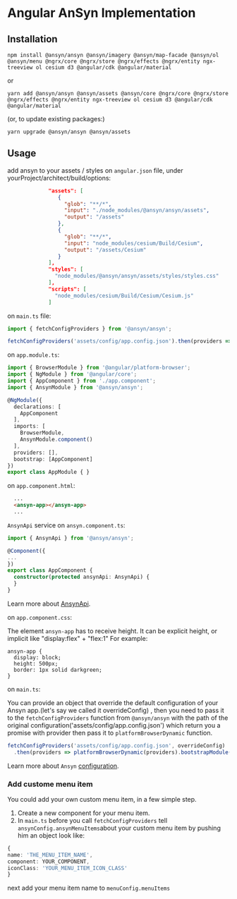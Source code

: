 # Angular AnSyn Implementation

## Installation

```shell
npm install @ansyn/ansyn @ansyn/imagery @ansyn/map-facade @ansyn/ol @ansyn/menu @ngrx/core @ngrx/store @ngrx/effects @ngrx/entity ngx-treeview ol cesium d3 @angular/cdk @angular/material
```
or
```shell
yarn add @ansyn/ansyn @ansyn/assets @ansyn/core @ngrx/core @ngrx/store @ngrx/effects @ngrx/entity ngx-treeview ol cesium d3 @angular/cdk @angular/material
```
(or, to update existing packages:)
```shell
yarn upgrade @ansyn/ansyn @ansyn/assets
```

## Usage
add ansyn to your assets / styles on `angular.json` file,  under yourProject/architect/build/options:

```json
             "assets": [
                {
                  "glob": "**/*",
                  "input": "./node_modules/@ansyn/ansyn/assets",
                  "output": "/assets"
                },
                {
                  "glob": "**/*",
                  "input": "node_modules/cesium/Build/Cesium",
                  "output": "/assets/Cesium"
                }
             ],
             "styles": [
               "node_modules/@ansyn/ansyn/assets/styles/styles.css"
             ],
             "scripts": [
               "node_modules/cesium/Build/Cesium/Cesium.js"
             ]
```

on `main.ts` file:

```typescript
import { fetchConfigProviders } from '@ansyn/ansyn';

fetchConfigProviders('assets/config/app.config.json').then(providers =>  platformBrowserDynamic(providers).bootstrapModule(AppModule).catch(err => console.log(err)));
```

on `app.module.ts`:
```typescript
import { BrowserModule } from '@angular/platform-browser';
import { NgModule } from '@angular/core';
import { AppComponent } from './app.component';
import { AnsynModule } from '@ansyn/ansyn';

@NgModule({
  declarations: [
    AppComponent
  ],
  imports: [
    BrowserModule,
    AnsynModule.component()
  ],
  providers: [],
  bootstrap: [AppComponent]
})
export class AppModule { }
```

on `app.component.html`:

```html
  ...
  <ansyn-app></ansyn-app>
  ...
```
`AnsynApi` service on `ansyn.component.ts`:
```typescript
import { AnsynApi } from '@ansyn/ansyn';

@Component({
...
})
export class AppComponent {
  constructor(protected ansynApi: AnsynApi) {
  }
}
```

Learn more about [AnsynApi](https://github.com/AnSyn/ansyn/wiki/Ansyn-Package).

on `app.component.css`:

The element `ansyn-app` has to receive height. It can be explicit height, or implicit like "display:flex" + "flex:1"
For example:

```
ansyn-app {
  display: block;
  height: 500px;
  border: 1px solid darkgreen;
}
```

on `main.ts`:

You can provide an object that override the default configuration of your Ansyn app.(let's say we called it overrideConfig) , 
then you need to pass it to the `fetchConfigProviders` function from `@ansyn/ansyn` with the path of the original configuration('assets/config/app.config.json') which return you a promise with provider then pass it to `platformBrowserDynamic` function.
```typescript
fetchConfigProviders('assets/config/app.config.json', overrideConfig)
  .then(providers => platformBrowserDynamic(providers).bootstrapModule(AppModule).catch(err => console.log(err)));
``` 
Learn more about `Ansyn` [configuration](https://github.com/AnSyn/ansyn/wiki/Ansyn-configuration).

### Add custome menu item

You could add your own custom menu item, in a few simple step.

1. Create a new component for your menu item.
2. In `main.ts` before you call `fetchConfigProviders` tell `ansynConfig.ansynMenuItems`about your custom menu item by pushing him an object look like:
  ```typescript
  {
  name: 'THE_MENU_ITEM_NAME',
  component: YOUR_COMPONENT,
  iconClass: 'YOUR_MENU_ITEM_ICON_CLASS'
  }
  ```
  next add your menu item name to `menuConfig.menuItems`
